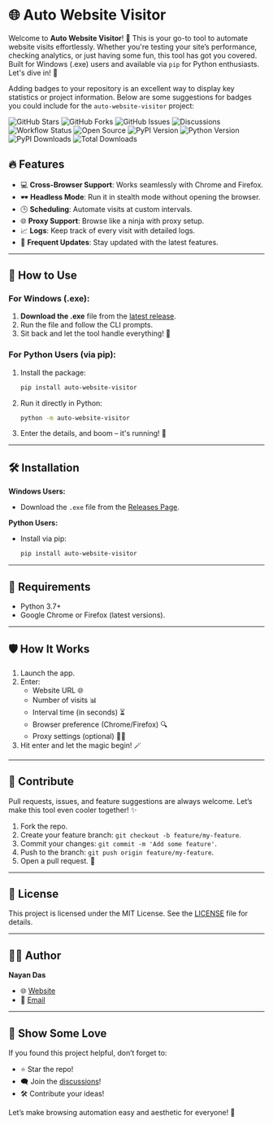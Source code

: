 # 🌐 Auto Website Visitor

Welcome to **Auto Website Visitor**! 🚀 This is your go-to tool to automate website visits effortlessly. Whether you're testing your site’s performance, checking analytics, or just having some fun, this tool has got you covered. Built for Windows (.exe) users and available via `pip` for Python enthusiasts. Let's dive in! 🌟

Adding badges to your repository is an excellent way to display key statistics or project information. Below are some suggestions for badges you could include for the `auto-website-visitor` project:

![GitHub Stars](https://img.shields.io/github/stars/nayandas69/auto-website-visitor?style=flat-square&color=yellow&logo=github&logoColor=white) 
![GitHub Forks](https://img.shields.io/github/forks/nayandas69/auto-website-visitor?style=flat-square&color=brightgreen&logo=github&logoColor=white)
![GitHub Issues](https://img.shields.io/github/issues/nayandas69/auto-website-visitor?style=flat-square&color=red&logo=github&logoColor=white)
![Discussions](https://img.shields.io/github/discussions/nayandas69/auto-website-visitor?style=flat-square&color=cyan&logo=discourse&logoColor=white)
![Workflow Status](https://img.shields.io/github/actions/workflow/status/nayandas69/auto-website-visitor/python-ci.yml?style=flat-square&color=4DB6AC&logo=github)
![Open Source](https://badges.frapsoft.com/os/v1/open-source.svg?v=103)
![PyPI Version](https://img.shields.io/pypi/v/auto-website-visitor?style=flat-square&color=00C853&logo=pypi)
![Python Version](https://img.shields.io/pypi/pyversions/auto-website-visitor?style=flat-square&color=42A5F5&logo=python)
![PyPI Downloads](https://static.pepy.tech/badge/auto-website-visitor/month?style=flat-square&color=5C6BC0)
![Total Downloads](https://static.pepy.tech/badge/auto-website-visitor?style=flat-square&color=8E24AA)

## 🔥 Features

- 💻 **Cross-Browser Support**: Works seamlessly with Chrome and Firefox.
- 🕶️ **Headless Mode**: Run it in stealth mode without opening the browser.
- 🕒 **Scheduling**: Automate visits at custom intervals.
- 🌐 **Proxy Support**: Browse like a ninja with proxy setup.
- 📈 **Logs**: Keep track of every visit with detailed logs.
- 🚀 **Frequent Updates**: Stay updated with the latest features.

---

## 🎯 How to Use

### For Windows (.exe):
1. **Download the .exe** file from the [latest release](https://github.com/nayandas69/auto-website-visitor/releases/latest).
2. Run the file and follow the CLI prompts.
3. Sit back and let the tool handle everything! 💼

### For Python Users (via pip):
1. Install the package:
   ```bash
   pip install auto-website-visitor
   ```
2. Run it directly in Python:
   ```bash
   python -m auto-website-visitor
   ```
3. Enter the details, and boom – it's running! 🚀

---

## 🛠️ Installation

**Windows Users:**
- Download the `.exe` file from the [Releases Page](https://github.com/nayandas69/auto-website-visitor/releases).

**Python Users:**
- Install via pip:
  ```bash
  pip install auto-website-visitor
  ```

---

## 🔧 Requirements

- Python 3.7+
- Google Chrome or Firefox (latest versions).

---

## 🛡️ How It Works

1. Launch the app.
2. Enter:
   - Website URL 🌐
   - Number of visits 📊
   - Interval time (in seconds) ⏳
   - Browser preference (Chrome/Firefox) 🔍
   - Proxy settings (optional) 🕵️‍♂️
3. Hit enter and let the magic begin! 🪄

---

## 🤝 Contribute
Pull requests, issues, and feature suggestions are always welcome. Let’s make this tool even cooler together! ✨

1. Fork the repo.
2. Create your feature branch: `git checkout -b feature/my-feature`.
3. Commit your changes: `git commit -m 'Add some feature'`.
4. Push to the branch: `git push origin feature/my-feature`.
5. Open a pull request. 💌

---

## 📜 License

This project is licensed under the MIT License. See the [LICENSE](LICENSE) file for details.

---

## 🧑‍💻 Author
**Nayan Das**
- 🌐 [Website](https://socialportal.nayanchandradas.com)
- 📧 [Email](mailto:nayanchandradas@hotmail.com)

---

## 🤩 Show Some Love
If you found this project helpful, don’t forget to:

- ⭐ Star the repo!
- 🗨️ Join the [discussions](https://github.com/nayandas69/auto-website-visitor/discussions)!
- 🛠️ Contribute your ideas!

Let’s make browsing automation easy and aesthetic for everyone! 💖
